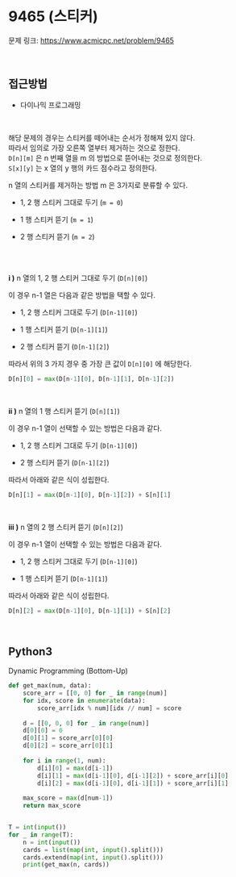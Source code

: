 # 9465 (스티커)

문제 링크: <https://www.acmicpc.net/problem/9465>  

<br>

## 접근방법

- 다이나믹 프로그래밍

<br>

해당 문제의 경우는 스티커를 떼어내는 순서가 정해져 있지 않다.  
따라서 임의로 가장 오른쪽 열부터 제거하는 것으로 정한다.  
`D[n][m]` 은 n 번째 열을 m 의 방법으로 뜯어내는 것으로 정의한다.  
`S[x][y]` 는 x 열의 y 행의 카드 점수라고 정의한다.  

n 열의 스티커를 제거하는 방법 m 은 3가지로 분류할 수 있다.  

- 1, 2 행 스티커 그대로 두기 (`m = 0`)

- 1 행 스티커 뜯기 (`m = 1`)

- 2 행 스티커 뜯기 (`m = 2`)

<br><br>

**i )** n 열의 1, 2 행 스티커 그대로 두기 (`D[n][0]`)  

이 경우 n-1 열은 다음과 같은 방법을 택할 수 있다.  

- 1, 2 행 스티커 그대로 두기 (`D[n-1][0]`)

- 1 행 스티커 뜯기 (`D[n-1][1]`)

- 2 행 스티커 뜯기 (`D[n-1][2]`)

따라서 위의 3 가지 경우 중 가장 큰 값이 `D[n][0]` 에 해당한다.  

```python
D[n][0] = max(D[n-1][0], D[n-1][1], D[n-1][2])
```

<br>

**ii )** n 열의 1 행 스티커 뜯기 (`D[n][1]`)  

이 경우 n-1 열이 선택할 수 있는 방법은 다음과 같다.  

- 1, 2 행 스티커 그대로 두기 (`D[n-1][0]`)  

- 2 행 스티커 뜯기 (`D[n-1][2]`)  

따라서 아래와 같은 식이 성립한다.  

```python
D[n][1] = max(D[n-1][0], D[n-1][2]) + S[n][1]
```

<br>

**iii )** n 열의 2 행 스티커 뜯기 (`D[n][2]`)   

이 경우 n-1 열이 선택할 수 있는 방법은 다음과 같다.  

- 1, 2 행 스티커 그대로 두기 (`D[n-1][0]`)  

- 1 행 스티커 뜯기 (`D[n-1][1]`)  

따라서 아래와 같은 식이 성립한다.  

```python
D[n][2] = max(D[n-1][0], D[n-1][1]) + S[n][2]
```

<br>

## Python3

Dynamic Programming (Bottom-Up)

```python
def get_max(num, data):
    score_arr = [[0, 0] for _ in range(num)]
    for idx, score in enumerate(data):
        score_arr[idx % num][idx // num] = score
    
    d = [[0, 0, 0] for _ in range(num)]
    d[0][0] = 0
    d[0][1] = score_arr[0][0]
    d[0][2] = score_arr[0][1]
    
    for i in range(1, num):
        d[i][0] = max(d[i-1])
        d[i][1] = max(d[i-1][0], d[i-1][2]) + score_arr[i][0]
        d[i][2] = max(d[i-1][0], d[i-1][1]) + score_arr[i][1]
        
    max_score = max(d[num-1])
    return max_score


T = int(input())
for _ in range(T):
    n = int(input())
    cards = list(map(int, input().split()))
    cards.extend(map(int, input().split()))
    print(get_max(n, cards))
```
